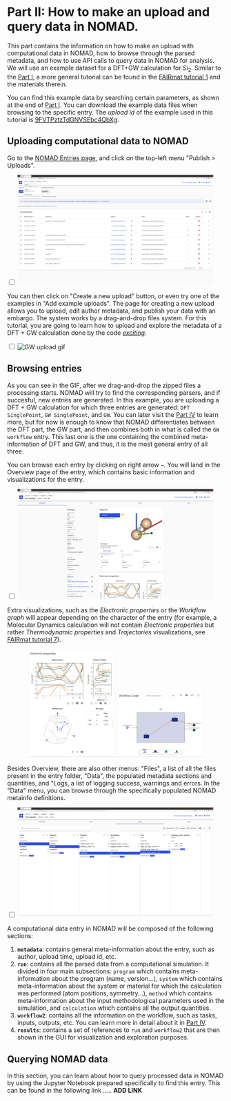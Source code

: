 # Part II: How to make an upload and query data in NOMAD.

This part contains the information on how to make an upload with computational data in NOMAD, how to browse through the parsed metadata, and how to use API calls to query data in NOMAD for analysis. We will use an example dataset for a DFT+GW calculation for Si<sub>2</sub>. Similar to the [Part I](part1.md), a more general tutorial can be found in the [FAIRmat tutorial 1](https://www.fairmat-nfdi.eu/events/fairmat-tutorial-1/tutorial-1-home) and the materials therein.

You can find this example data by searching certain parameters, as shown at the end of [Part I](part1.md). You can download the example data files when browsing to the specific entry. The _upload id_ of the example used in this tutorial is [9FVTPztzTdGNVSEbc4QbXg](https://nomad-lab.eu/prod/v1/staging/gui/search/entries/entry/id/ZmJ0UaVCIedx0EdqCMpPnSuXjorZ/files/).

## Uploading computational data to NOMAD

Go to the [NOMAD Entries page](https://nomad-lab.eu/prod/v1/staging/gui/search/entries), and click on the top-left menu "Publish > Uploads". 

<div class="click-zoom">
    <label>
        <input type="checkbox">
        <img src="../assets/part2_upload/upload1.png" alt="Uploads page 1" width="90%" title="Uploads page 1">
    </label>
</div>

You can then click on "Create a new upload" button, or even try one of the examples in "Add example uploads". The page for creating a new upload allows you to upload, edit author metadata, and publish your data with an embargo. The system works by a drag-and-drop files system. For this tutorial, you are going to learn how to upload and explore the metadata of a DFT + GW calculation done by the code [_exciting_](https://exciting-code.org/). 

<div class="click-zoom">
    <label>
        <input type="checkbox">
        <img src="../assets/part2_upload/gwupload.gif" alt="GW upload gif" width="90%" title="GW upload gif">
    </label>
</div>


## Browsing entries

As you can see in the GIF, after we drag-and-drop the zipped files a processing starts. NOMAD will try to find the corresponding parsers, and if succesful, new entries are generated. In this example, you are uploading a DFT + GW calculation for which three entries are generated: `DFT SinglePoint`, `GW SinglePoint`, and `GW`. You can later visit the [Part IV](part4.md) to learn more, but for now is enough to know that NOMAD differentiates between the DFT part, the GW part, and then combines both in what is called the `GW workflow` entry. This last one is the one containing the combined meta-information of DFT and GW, and thus, it is the most general entry of all three.

You can browse each entry by clicking on right arrow `→`. You will land in the Overview page of the entry, which contains basic information and visualizations for the entry.

<div class="click-zoom">
    <label>
        <input type="checkbox">
        <img src="../assets/part2_upload/overview.png" alt="Entry overview" width="90%" title="Entry overview">
    </label>
</div>

Extra visualizations, such as the _Electronic properties_ or the _Workflow graph_ will appear depending on the character of the entry (for example, a Molecular Dynamics calculation will not contain _Electronic properties_ but rather _Thermodynamic properties_ and _Trajectories_ visualizations, see [FAIRmat tutorial 7](https://www.fairmat-nfdi.eu/events/fairmat-tutorial-7/tutorial-7-home)).

<p align="center">
    <img src="../assets/part2_upload/electronicproperties.png" alt="Electronic properties" width="40%" title="Electronic properties">
    <img src="../assets/part2_upload/workflowgraph.png" alt="Workflow graph" width="40%" title="Workflow graph">
</p>

Besides Overview, there are also other menus: "Files", a list of all the files present in the entry folder, "Data", the populated metadata sections and quantities, and "Logs, a list of logging success, warnings and errors. In the "Data" menu, you can browse through the specifically populated NOMAD metainfo definitions.

<div class="click-zoom">
    <label>
        <input type="checkbox">
        <img src="../assets/part2_upload/datatab.png" alt="Metadata entry menu" width="90%" title="Metadata entry menu">
    </label>
</div>

A computational data entry in NOMAD will be composed of the following sections:

1. **`metadata`**: contains general meta-information about the entry, such as author, upload time, upload id, etc.
2. **`run`**: contains all the parsed data from a computational simulation. It divided in four main subsections: `program` which contains meta-information about the program (name, version...), `system` which contains meta-information about the system or material for which the calculation was performed (atom positions, symmetry...), `method` which contains meta-information about the input methodological parameters used in the simulation, and `calculation` which contains all the output quantities.
3. **`workflow2`**: contains all the information on the workflow, such as tasks, inputs, outputs, etc. You can learn more in detail about it in [Part IV](part4.md).
4. **`results`**: contains a set of references to `run` and `workflow2` that are then shown in the GUI for visualization and exploration purposes.

## Querying NOMAD data

In this section, you can learn about how to query processed data in NOMAD by using the Jupyter Notebook prepared specifically to find this entry. This can be found in the following link ..... **ADD LINK**
